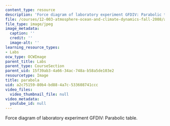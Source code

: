 ```yaml
---
content_type: resource
description: 'Force diagram of laboratory experiment GFDIV: Parabolic table.'
file: /courses/12-003-atmosphere-ocean-and-climate-dynamics-fall-2008/a2c7515980b4bd884a7c533608741ccc_parabola.jpg
file_type: image/jpeg
image_metadata:
  caption: ''
  credit: ''
  image-alt: ''
learning_resource_types:
- Labs
ocw_type: OCWImage
parent_title: Labs
parent_type: CourseSection
parent_uid: 15f39ab3-4a66-34ac-748a-b58a5de103e2
resourcetype: Image
title: parabola
uid: a2c75159-80b4-bd88-4a7c-533608741ccc
video_files:
  video_thumbnail_file: null
video_metadata:
  youtube_id: null
---
```

Force diagram of laboratory experiment GFDIV: Parabolic table.

